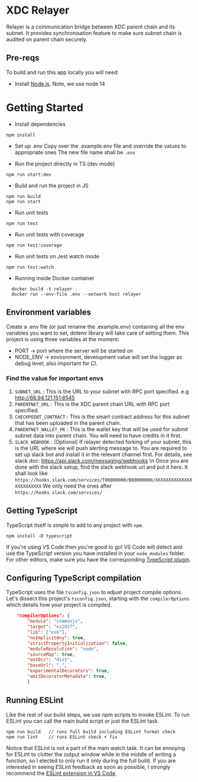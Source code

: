 # XDC Relayer

Relayer is a communication bridge between XDC parent chain and its subnet. It provides synchronisation feature to make sure subnet chain is audited on parent chain securely.

## Pre-reqs

To build and run this app locally you will need:

- Install [Node.js](https://nodejs.org/en/). Note, we use node 14

# Getting Started

- Install dependencies

```
npm install
```


- Set up .env
  Copy over the .example.env file and override the values to appropriate ones
  The new file name shall be `.env`

- Run the project directly in TS (dev mode)

```
npm run start:dev
```

- Build and run the project in JS

```
npm run build
npm run start
```

- Run unit tests

```
npm run test
```

- Run unit tests with coverage

```
npm run test:coverage
```

- Run unit tests on Jest watch mode

```
npm run test:watch
```

- Running inside Docker container

```
  docker build -t relayer .
  docker run --env-file .env --network host relayer
```

## Environment variables

Create a .env file (or just rename the .example.env) containing all the env variables you want to set, dotenv library will take care of setting them. This project is using three variables at the moment:

- PORT -> port where the server will be started on
- NODE_ENV -> environment, development value will set the logger as debug level, also important for CI.

### Find the value for important envs

1. `SUBNET_URL` : This is the URL to your subnet with RPC port specified. e.g http://66.94.121.151:8545
2. `PARENTNET_URL` : This is the XDC parent chain URL with RPC port specified.
3. `CHECKPOINT_CONTRACT` : This is the smart contract address for this subnet that has been uploaded in the parent chain.
4. `PARENTNET_WALLET_PK` : This is the wallet key that will be used for submit subnet data into parent chain. You will need to have credits in it first.
5. `SLACK_WEBHOOK` : (Optional) If relayer detected forking of your subnet, this is the URL where we will push alerting message to. You are required to set up slack bot and install it in the relevant channel first. For details, see slack doc: https://api.slack.com/messaging/webhooks \n
   Once you are done with the slack setup, find the slack webhook url and put it here. It shall look like `https://hooks.slack.com/services/T00000000/B00000000/XXXXXXXXXXXXXXXXXXXXXXXX` We only need the ones after `https://hooks.slack.com/services/`

## Getting TypeScript

TypeScript itself is simple to add to any project with `npm`.

```
npm install -D typescript
```

If you're using VS Code then you're good to go!
VS Code will detect and use the TypeScript version you have installed in your `node_modules` folder.
For other editors, make sure you have the corresponding [TypeScript plugin](http://www.typescriptlang.org/index.html#download-links).

## Configuring TypeScript compilation

TypeScript uses the file `tsconfig.json` to adjust project compile options.
Let's dissect this project's `tsconfig.json`, starting with the `compilerOptions` which details how your project is compiled.

```json
    "compilerOptions": {
        "module": "commonjs",
        "target": "es2017",
        "lib": ["es6"],
        "noImplicitAny": true,
        "strictPropertyInitialization": false,
        "moduleResolution": "node",
        "sourceMap": true,
        "outDir": "dist",
        "baseUrl": ".",
        "experimentalDecorators": true,
        "emitDecoratorMetadata": true,
        }
```

## Running ESLint

Like the rest of our build steps, we use npm scripts to invoke ESLint.
To run ESLint you can call the main build script or just the ESLint task.

```
npm run build   // runs full build including ESLint format check
npm run lint    // runs ESLint check + fix
```

Notice that ESLint is not a part of the main watch task.
It can be annoying for ESLint to clutter the output window while in the middle of writing a function, so I elected to only run it only during the full build.
If you are interested in seeing ESLint feedback as soon as possible, I strongly recommend the [ESLint extension in VS Code](https://github.com/Microsoft/vscode-eslint.git).
